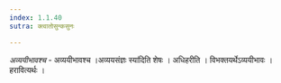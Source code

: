 ```yaml
---
index: 1.1.40
sutra: क्त्वातोसुन्कसुनः

---
```

_अव्ययीभावश्च_ - अव्ययीभावश्च ।अव्ययसंज्ञः स्या॑दिति शेषः । अधिहरीति । विभक्तयर्थेऽव्ययीभावः । हरावित्यर्थः ।